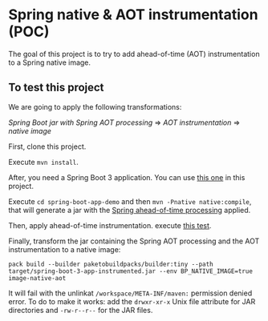 # Spring native & AOT instrumentation (POC)

The goal of this project is to try to add ahead-of-time (AOT) instrumentation to a Spring native image.

## To test this project

We are going to apply the following transformations:

_Spring Boot jar with Spring AOT processing_ =>  _AOT instrumentation_ => _native image_

First, clone this project.

Execute `mvn install`.

After, you need a Spring Boot 3 application. You can use [this one](./spring-boot-app-demo) in this project.

Execute `cd spring-boot-app-demo` and then `mvn -Pnative native:compile`, that will generate a jar with the [Spring ahead-of-time processing](https://docs.spring.io/spring-boot/docs/3.0.0/reference/html/native-image.html#native-image.introducing-graalvm-native-images.understanding-aot-processing) applied.

Then, apply ahead-of-time instrumentation. execute [this test](./spring-boot-app-demo/src/test/java/test/ApplyAotInstrumentation.java).

Finally, transform the jar containing the Spring AOT processing and the AOT instrumentation to a native image:

`pack build --builder paketobuildpacks/builder:tiny --path target/spring-boot-3-app-instrumented.jar --env BP_NATIVE_IMAGE=true image-native-aot`

It will fail with the unlinkat `/workspace/META-INF/maven:` permission denied error. To do to make it works: add the `drwxr-xr-x` Unix file attribute for JAR directories and `-rw-r--r--`  for the JAR files.

